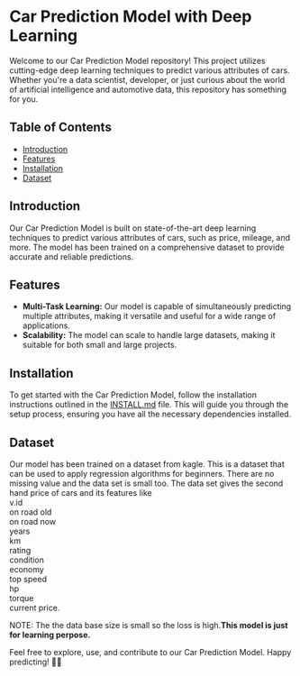# Car Prediction Model with Deep Learning

Welcome to our Car Prediction Model repository! This project utilizes cutting-edge deep learning techniques to predict various attributes of cars. Whether you're a data scientist, developer, or just curious about the world of artificial intelligence and automotive data, this repository has something for you.

## Table of Contents

- [Introduction](#introduction)
- [Features](#features)
- [Installation](#installation)
- [Dataset](#dataset)


## Introduction

Our Car Prediction Model is built on state-of-the-art deep learning techniques to predict various attributes of cars, such as price, mileage, and more. The model has been trained on a comprehensive dataset to provide accurate and reliable predictions.

## Features

- **Multi-Task Learning:** Our model is capable of simultaneously predicting multiple attributes, making it versatile and useful for a wide range of applications.
- **Scalability:** The model can scale to handle large datasets, making it suitable for both small and large projects.

## Installation

To get started with the Car Prediction Model, follow the installation instructions outlined in the [INSTALL.md](INSTALL.md) file. This will guide you through the setup process, ensuring you have all the necessary dependencies installed.



## Dataset


Our model has been trained on a dataset from kagle. This is a dataset that can be used to apply regression algorithms for beginners. There are no missing value and the data set is small too.
The data set gives the second hand price of cars and its features like <br>
v.id<br>
on road old<br>
on road now<br>
years <br>
km  <br>
rating  <br>
condition   <br>
economy   <br>
top speed <br>
hp<br>
torque <br>
current price.<br>


NOTE:
The the data base size is small so the loss is high.<b>This model is just for learning perpose.</b>





Feel free to explore, use, and contribute to our Car Prediction Model. Happy predicting! 🚗✨
